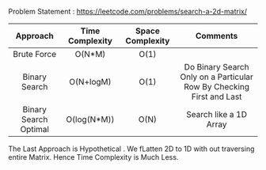 Problem Statement : https://leetcode.com/problems/search-a-2d-matrix/

| Approach | Time Complexity | Space Complexity |Comments|
| :---:         |     :---:      |         :---: | :---:|
| Brute Force  | O(N*M)     |  O(1) | 
|  Binary Search |  O(N+logM)  |   O(1)    |  Do Binary Search Only on a Particular Row By Checking First and Last| 
| Binary Search Optimal  | O(log(N*M))   | O(N)  | Search like a 1D Array| 

The Last Approach is Hypothetical . We fLatten 2D to 1D with out traversing entire Matrix. Hence Time Complexity is Much Less.